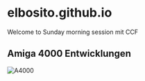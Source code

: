# elbosito.github.io

Welcome to Sunday morning session mit CCF

## Amiga 4000 Entwicklungen

![A4000](/pics/4000RepPopulated1.jpg)

